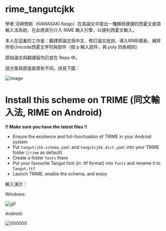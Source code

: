 # rime_tangutcjkk

學者 河崎啓剛（KAWASAKI Keigo）在其論文中提出一種頗爲便捷的西夏文倉頡輸入法系統，在此將其引介入 RIME 輸入引擎，以便利西夏文輸入。

本人在這裏的工作是：翻譯原論文爲中文、修訂論文訛誤、導入RIME碼表、補齊所有Unicode西夏文字符與部件（按 p 輸入部件，與 poly 四角相同）

原始論文與翻譯版均已放在 Repo 中。

該方案與原版倉頡有不同，詳見下圖：

![image](https://user-images.githubusercontent.com/32562298/159518779-70efdbf9-414e-47c8-8518-983971bcccca.png)

# Install this scheme on TRIME (同文輸入法, RIME on Android)

**!! Make sure you have the latest files !!**

- Ensure the existence and full-functuation of TRIME in your Android system
- Put `tangutcjkk.schema.yaml` and `tangutcjkk.dict.yaml` into your TRIME folder (`/rime` as default)
- Create a folder `fonts` there
- Put your favourite Tangut font (in .ttf format) into `fonts` and rename it to `Tangut.ttf`
- Launch TRIME, enable the schema, and enjoy


輸入演示：

Windows:

![gif](https://user-images.githubusercontent.com/32562298/159846588-dff4a21f-b3cf-4a57-8e80-0aa91f692ceb.gif)

Android:

![000000](https://user-images.githubusercontent.com/32562298/162569642-1d994ca4-c8c0-4f8a-89d2-603f9904ca89.gif)
